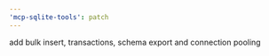```yaml
---
'mcp-sqlite-tools': patch
---
```


add bulk insert, transactions, schema export and connection pooling
